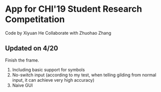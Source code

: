 # App for CHI'19 Student Research Competitation
Code by Xiyuan He
Collaborate with Zhuohao Zhang
## Updated on 4/20
Finish the frame.
1. Including basic support for symbols
2. No-switch input (according to my test, when telling gilding from normal input, it can achieve very high accuracy)
3. Naive GUI
